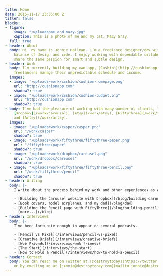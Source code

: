 ```yaml
---
title: Home
date: 2015-11-17 23:56:00 Z
title?: false
blocks:
- figure:
    image: "/uploads/me-and-macy.jpg"
    caption: This is a photo of me and my cat, Macy Gray.
  full: true
- header: About
  body: Hi. My name is Jonnie Hallman. I’m a freelance designer/dev with a healthy
    balance of design and code. I enjoy working with dependable collaborators who
    share the same passion for smart and subtle design.
- header: Work
  body: I’m currently building my own app, [Cushion](http://cushionapp.com), to help
    freelancers manage their unpredictable schedule and income.
  images:
  - image: "/uploads/work/cushion/cushion-homepage.png"
    url: "http://cushionapp.com"
    shadow?: true
  - image: "/uploads/work/cushion/cushion-budget.png"
    url: "http://cushionapp.com"
    shadow?: true
- body: I’ve had the pleasure of working with many wonderful clients, like [Casper](/work/casper),
    [Dropbox](/work/carousel), [Etsy](/work/etsy), [FiftyThree](/work/fiftythree-pencil),
    and [Artsy](/work/artsy).
  images:
  - image: "/uploads/work/casper/casper.png"
    url: "/work/casper"
    shadow?: true
  - image: "/uploads/work/fiftythree/fiftythree-paper.png"
    url: "/fiftythree/paper"
    shadow?: true
  - image: "/uploads/work/dropbox/carousel.png"
    url: "/work/dropbox/carousel"
    shadow?: true
  - image: "/uploads/work/fiftythree/fiftythree-pencil.png"
    url: "/work/fiftythree/pencil"
    shadow?: true
- header: Writing
  body: |-
    I write about the process behind my work and other experiences as a freelancer and independent developer.

    - [Building the Carousel website with Dropbox](/blog/building-carousel)
    - [Book covers, model airplanes, and my dad](/blog/dad)
    - [Building the Pencil page with FiftyThree](/blog/building-pencil)
    - [more...](/blog)
- header: Interviews
  body: |-
    I’ve been fortunate enough to appear on several podcasts.

    - [Pencil vs Pixel](/interviews/pencil-vs-pixel)
    - [Creative Briefs](/interviews/creative-briefs)
    - [Web Friends](/interviews/web-friends)
    - [The Start](/interviews/the-start)
    - [How to Hold a Pencil](/interviews/how-to-hold-a-pencil)
- header: Contact
  body: You can reach me on Twitter at [@destroytoday](https://twitter.com/destroytoday)
    or by emailing me at [jonnie@destroytoday.com](mailto:jonnie@destroytoday.com).
---
```


